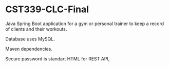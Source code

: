 # CST339-CLC-Final

Java Spring Boot application for a gym or personal trainer to keep a record of clients and their workouts.

Database uses MySQL.

Maven dependencies.

Secure password is standart HTML for REST API, 

